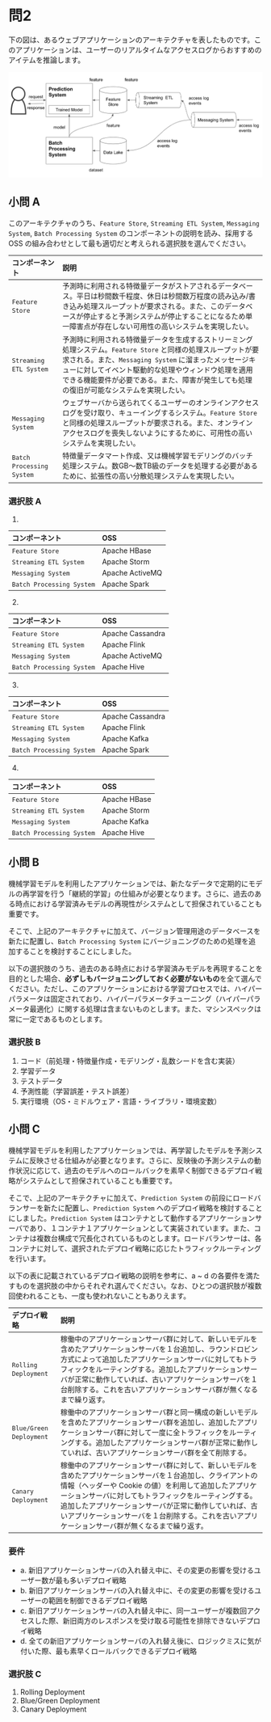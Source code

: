 # 問2

下の図は、あるウェブアプリケーションのアーキテクチャを表したものです。このアプリケーションは、ユーザーのリアルタイムなアクセスログからおすすめのアイテムを推論します。

![realtime-prediction-system](img.png)

## 小問 A

このアーキテクチャのうち、`Feature Store`, `Streaming ETL System`, `Messaging System`, `Batch Processing System` のコンポーネントの説明を読み、採用する OSS の組み合わせとして最も適切だと考えられる選択肢を選んでください。

|コンポーネント|説明|
|:-|:-|
|`Feature Store`|予測時に利用される特徴量データがストアされるデータベース。平日は秒間数千程度、休日は秒間数万程度の読み込み/書き込み処理スループットが要求される。また、このデータベースが停止すると予測システムが停止することになるため単一障害点が存在しない可用性の高いシステムを実現したい。|
|`Streaming ETL System`|予測時に利用される特徴量データを生成するストリーミング処理システム。`Feature Store` と同様の処理スループットが要求される。また、`Messaging System` に溜まったメッセージキューに対してイベント駆動的な処理やウィンドウ処理を適用できる機能要件が必要である。また、障害が発生しても処理の復旧が可能なシステムを実現したい。|
|`Messaging System`|ウェブサーバから送られてくるユーザーのオンラインアクセスログを受け取り、キューイングするシステム。`Feature Store` と同様の処理スループットが要求される。また、オンラインアクセスログを喪失しないようにするために、可用性の高いシステムを実現したい。|
|`Batch Processing System`|特徴量データマート作成、又は機械学習モデリングのバッチ処理システム。数GB〜数TB級のデータを処理する必要があるために、拡張性の高い分散処理システムを実現したい。|

### 選択肢 A

1.

|コンポーネント|OSS|
|:-|:-|
|`Feature Store`|Apache HBase|
|`Streaming ETL System`|Apache Storm|
|`Messaging System`|Apache ActiveMQ|
|`Batch Processing System`|Apache Spark|

2.

|コンポーネント|OSS|
|:-|:-|
|`Feature Store`|Apache Cassandra|
|`Streaming ETL System`|Apache Flink|
|`Messaging System`|Apache ActiveMQ|
|`Batch Processing System`|Apache Hive|

3.

|コンポーネント|OSS|
|:-|:-|
|`Feature Store`|Apache Cassandra|
|`Streaming ETL System`|Apache Flink|
|`Messaging System`|Apache Kafka|
|`Batch Processing System`|Apache Spark|

4.

|コンポーネント|OSS|
|:-|:-|
|`Feature Store`|Apache HBase|
|`Streaming ETL System`|Apache Storm|
|`Messaging System`|Apache Kafka|
|`Batch Processing System`|Apache Hive|

## 小問 B

機械学習モデルを利用したアプリケーションでは、新たなデータで定期的にモデルの再学習を行う「継続的学習」の仕組みが必要となります。さらに、過去のある時点における学習済みモデルの再現性がシステムとして担保されていることも重要です。

そこで、上記のアーキテクチャに加えて、バージョン管理用途のデータベースを新たに配置し、`Batch Processing System` にバージョニングのための処理を追加することを検討することにしました。

以下の選択肢のうち、過去のある時点における学習済みモデルを再現することを目的とした場合、**必ずしもバージョニングしておく必要がないもの**を全て選んでください。ただし、このアプリケーションにおける学習プロセスでは、ハイパーパラメータは固定されており、ハイパーパラメータチューニング（ハイパーパラメータ最適化）に関する処理は含まないものとします。また、マシンスペックは常に一定であるものとします。

### 選択肢 B

1. コード（前処理・特徴量作成・モデリング・乱数シードを含む実装）
1. 学習データ
1. テストデータ
1. 予測性能（学習誤差・テスト誤差）
1. 実行環境（OS・ミドルウェア・言語・ライブラリ・環境変数）

## 小問 C

機械学習モデルを利用したアプリケーションでは、再学習したモデルを予測システムに反映させる仕組みが必要となります。さらに、反映後の予測システムの動作状況に応じて、過去のモデルへのロールバックを素早く制御できるデプロイ戦略がシステムとして担保されていることも重要です。

そこで、上記のアーキテクチャに加えて、`Prediction System` の前段にロードバランサーを新たに配置し、`Prediction System` へのデプロイ戦略を検討することにしました。`Prediction System` はコンテナとして動作するアプリケーションサーバであり、１コンテナ１アプリケーションとして実装されています。また、コンテナは複数台構成で冗長化されているものとします。ロードバランサーは、各コンテナに対して、選択されたデプロイ戦略に応じたトラフィックルーティングを行います。

以下の表に記載されているデプロイ戦略の説明を参考に、a ~ d の各要件を満たすものを選択肢の中からそれぞれ選んでください。なお、ひとつの選択肢が複数回使われることも、一度も使われないこともありえます。

|デプロイ戦略|説明|
|:-|:-|
|`Rolling Deployment`|稼働中のアプリケーションサーバ群に対して、新しいモデルを含めたアプリケーションサーバを１台追加し、ラウンドロビン方式によって追加したアプリケーションサーバに対してもトラフィックをルーティングする。追加したアプリケーションサーバが正常に動作していれば、古いアプリケーションサーバを１台削除する。これを古いアプリケーションサーバ群が無くなるまで繰り返す。|
|`Blue/Green Deployment`|稼働中のアプリケーションサーバ群と同一構成の新しいモデルを含めたアプリケーションサーバ群を追加し、追加したアプリケーションサーバ群に対して一度に全トラフィックをルーティングする。追加したアプリケーションサーバ群が正常に動作していれば、古いアプリケーションサーバ群を全て削除する。|
|`Canary Deployment`|稼働中のアプリケーションサーバ群に対して、新しいモデルを含めたアプリケーションサーバを１台追加し、クライアントの情報（ヘッダーや Cookie の値）を利用して追加したアプリケーションサーバに対してもトラフィックをルーティングする。追加したアプリケーションサーバが正常に動作していれば、古いアプリケーションサーバを１台削除する。これを古いアプリケーションサーバ群が無くなるまで繰り返す。|

### 要件

- a. 新旧アプリケーションサーバの入れ替え中に、その変更の影響を受けるユーザー数が最も多いデプロイ戦略
- b. 新旧アプリケーションサーバの入れ替え中に、その変更の影響を受けるユーザーの範囲を制御できるデプロイ戦略
- c. 新旧アプリケーションサーバの入れ替え中に、同一ユーザーが複数回アクセスした際、新旧両方のレスポンスを受け取る可能性を排除できないデプロイ戦略
- d. 全ての新旧アプリケーションサーバの入れ替え後に、ロジックミスに気が付いた際、最も素早くロールバックできるデプロイ戦略

### 選択肢 C

1. Rolling Deployment
1. Blue/Green Deployment
1. Canary Deployment
